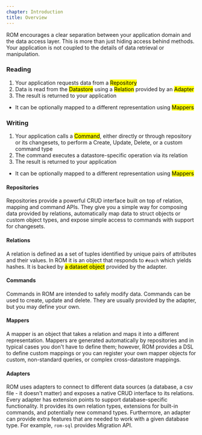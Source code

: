 ```yaml
---
chapter: Introduction
title: Overview
---
```


ROM encourages a clear separation between your application domain and the data
access layer. This is more than just hiding access behind methods. Your
application is not coupled to the details of data retrieval or manipulation.

### Reading

1. Your application requests data from a <mark>Repository</mark>
2. Data is read from the <mark>Datastore</mark> using a <mark>Relation</mark> provided by an <mark>Adapter</mark>
3. The result is returned to your application
  * It can be optionally mapped to a different representation using <mark>Mappers</mark>

### Writing

1. Your application calls a <mark>Command</mark>, either directly or through repository or its changesets,
   to perform a Create, Update, Delete, or a custom command type
2. The command executes a datastore-specific operation via its relation
3. The result is returned to your application
  * It can be optionally mapped to a different representation using <mark>Mappers</mark>

#### Repositories

Repositories provide a powerful CRUD interface built on top of relation, mapping
and command APIs. They give you a simple way for composing data provided by relations,
automatically map data to struct objects or custom object types, and expose simple
access to commands with support for changesets.

#### Relations

A relation is defined as a set of tuples identified by unique pairs of
attributes and their values. In ROM it is an object that responds to `#each`
which yields hashes. It is backed by <mark>a dataset object</mark> provided by
the adapter.

#### Commands

Commands in ROM are intended to safely modify data. Commands can be used to
create, update and delete. They are usually provided by the adapter, but you may
define your own.

#### Mappers

A mapper is an object that takes a relation and maps it into a different
representation. Mappers are generated automatically by repositories and in typical
cases you don't have to define them; however, ROM provides a DSL to define custom
mappings or you can register your own mapper objects for custom, non-standard
queries, or complex cross-datastore mappings.

#### Adapters

ROM uses adapters to connect to different data sources (a database, a csv file -
it doesn't matter) and exposes a native CRUD interface to its relations. Every
adapter has extension points to support database-specific functionality. It provides
its own relation types, extensions for built-in commands, and potentially new command
types. Furthermore, an adapter can provide extra features that are needed to work
with a given database type. For example, `rom-sql` provides Migration API.

